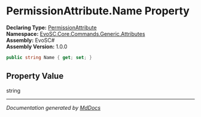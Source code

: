 ﻿<!--  
  <auto-generated>   
    The contents of this file were generated by a tool.  
    Changes to this file may be list if the file is regenerated  
  </auto-generated>   
-->

# PermissionAttribute.Name Property

**Declaring Type:** [PermissionAttribute](../index.md)  
**Namespace:** [EvoSC.Core.Commands.Generic.Attributes](../../index.md)  
**Assembly:** EvoSC\#  
**Assembly Version:** 1.0.0

```csharp
public string Name { get; set; }
```

## Property Value

string

___

*Documentation generated by [MdDocs](https://github.com/ap0llo/mddocs)*

